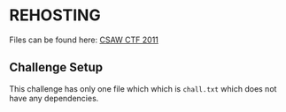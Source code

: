 # REHOSTING

Files can be found here: [CSAW CTF 2011](https://shell-storm.org/repo/CTF/CSAW-2011/Crypto/Crypto3%20-%20100%20Points/)

## Challenge Setup
This challenge has only one file which which is `chall.txt` which does not have any dependencies.